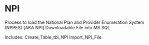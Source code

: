NPI
===

Process to load the National Plan and Provider Enumeration System (NPPES) [AKA NPI] Downloadable File into MS SQL

Includes:
Create_Table_tbl_NPI
Import_NPI_File
